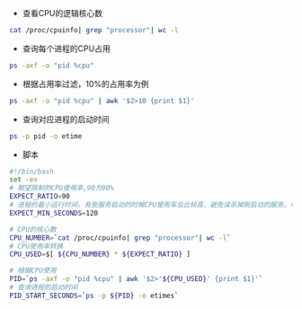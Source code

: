 



- 查看CPU的逻辑核心数

```sh
cat /proc/cpuinfo| grep "processor"| wc -l
```



- 查询每个进程的CPU占用

```sh
ps -axf -o "pid %cpu"
```



- 根据占用率过滤，10%的占用率为例

```sh
ps -axf -o "pid %cpu" | awk '$2>10 {print $1}'
```





- 查询对应进程的启动时间

```sh
ps -p pid -o etime
```



- 脚本

```sh
#!/bin/bash
set -ex
# 期望限制的CPU使用率,90为90%
EXPECT_RATIO=90
# 进程的最小运行时间，有些服务启动的时候CPU使用率会比较高，避免误杀掉刚启动的服务。单位秒，如120
EXPECT_MIN_SECONDS=120

# CPU的核心数
CPU_NUMBER=`cat /proc/cpuinfo| grep "processor"| wc -l`
# CPU使用率转换
CPU_USED=$[ ${CPU_NUMBER} * ${EXPECT_RATIO} ]

# 根据CPU使用
PID=`ps -axf -o "pid %cpu" | awk '$2>'${CPU_USED}' {print $1}'`
# 查询进程的启动时间
PID_START_SECONDS=`ps -p ${PID} -o etimes`

```



